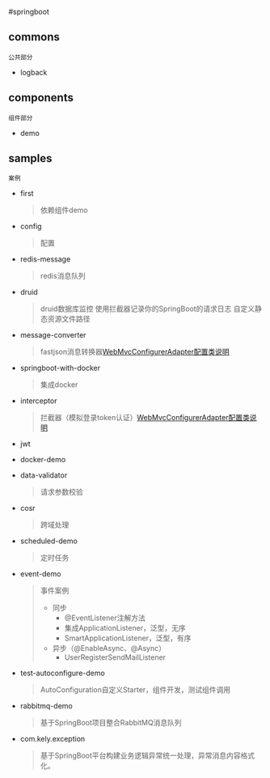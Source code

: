 #springboot

## commons
    公共部分
 
- logback 


## components 
    组件部分
 
- demo

## samples
    案例
 
- first
  
    >依赖组件demo

- config
    
    >配置
    
- redis-message

    >redis消息队列
    
- druid

    >druid数据库监控
    >使用拦截器记录你的SpringBoot的请求日志
    >自定义静态资源文件路径
    
- message-converter

    >fastjson消息转换器[WebMvcConfigurerAdapter配置类说明](https://www.jianshu.com/p/2c2cdb80fe47)
    
- springboot-with-docker

    >集成docker
    
- interceptor

    >拦截器（模拟登录token认证）[WebMvcConfigurerAdapter配置类说明](https://www.jianshu.com/p/2c2cdb80fe47)
    
- jwt

- docker-demo

- data-validator

    >请求参数校验
    
- cosr

    >跨域处理
    
- scheduled-demo

    >定时任务
    
- event-demo

    >事件案例
    > * 同步
    >   * @EventListener注解方法
    >   * 集成ApplicationListener，泛型，无序
    >   * SmartApplicationListener，泛型，有序
    > * 异步（@EnableAsync、@Async）
    >   * UserRegisterSendMailListener
    
- test-autoconfigure-demo
    >AutoConfiguration自定义Starter，组件开发，测试组件调用
    
- rabbitmq-demo
    >基于SpringBoot项目整合RabbitMQ消息队列
    
- com.kely.exception
    >基于SpringBoot平台构建业务逻辑异常统一处理，异常消息内容格式化。